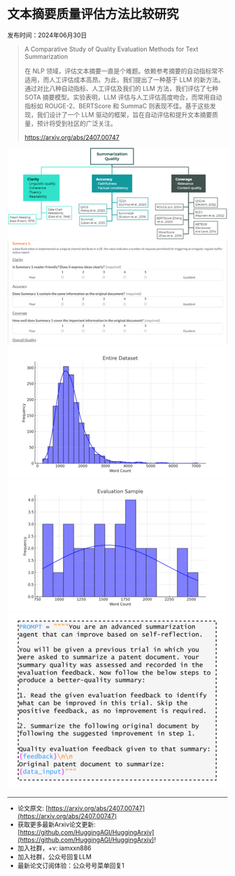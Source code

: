# 文本摘要质量评估方法比较研究
发布时间：2024年06月30日


> A Comparative Study of Quality Evaluation Methods for Text Summarization
>
> 在 NLP 领域，评估文本摘要一直是个难题。依赖参考摘要的自动指标常不适用，而人工评估成本高昂。为此，我们提出了一种基于 LLM 的新方法。通过对比八种自动指标、人工评估及我们的 LLM 方法，我们评估了七种 SOTA 摘要模型。实验表明，LLM 评估与人工评估高度吻合，而常用自动指标如 ROUGE-2、BERTScore 和 SummaC 则表现不佳。基于这些发现，我们设计了一个 LLM 驱动的框架，旨在自动评估和提升文本摘要质量，预计将受到社区的广泛关注。
>
> https://arxiv.org/abs/2407.00747

![](https://raw.githubusercontent.com/HuggingAGI/HuggingArxiv/main/paper_images/2407.00747/Framework-Summarization_Quality.png)
![](https://raw.githubusercontent.com/HuggingAGI/HuggingArxiv/main/paper_images/2407.00747/screenshot_appen_interface.png)
![](https://raw.githubusercontent.com/HuggingAGI/HuggingArxiv/main/paper_images/2407.00747/word_count_distribution_entireDS.png)
![](https://raw.githubusercontent.com/HuggingAGI/HuggingArxiv/main/paper_images/2407.00747/word_count_distribution_evalsample.png)
![](https://raw.githubusercontent.com/HuggingAGI/HuggingArxiv/main/paper_images/2407.00747/x1.png)

<hr />

- 论文原文: [https://arxiv.org/abs/2407.00747](https://arxiv.org/abs/2407.00747)
- 获取更多最新Arxiv论文更新: [https://github.com/HuggingAGI/HuggingArxiv](https://github.com/HuggingAGI/HuggingArxiv)!
- 加入社群，+v: iamxxn886
- 加入社群，公众号回复LLM
- 最新论文订阅体验：公众号号菜单回复1